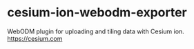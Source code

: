 # cesium-ion-webodm-exporter
WebODM plugin for uploading and tiling data with Cesium ion. https://cesium.com
